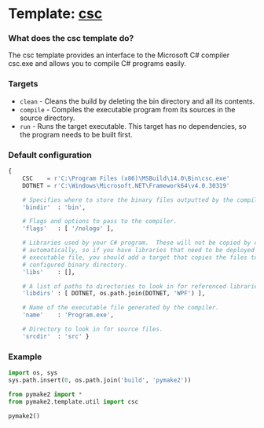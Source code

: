 # Template: [csc](/src/pymake2/template/csharp/csc.py)

### What does the csc template do?

The csc template provides an interface to the Microsoft C# compiler csc.exe and
allows you to compile C# programs easily.

### Targets

* `clean` - Cleans the build by deleting the bin directory and all its contents.
* `compile` - Compiles the executable program from its sources in the source directory.
* `run` - Runs the target executable. This target has no dependencies, so the program needs to be built first.

### Default configuration

```python
{
    CSC    = r'C:\Program Files (x86)\MSBuild\14.0\Bin\csc.exe'
    DOTNET = r'C:\Windows\Microsoft.NET\Framework64\v4.0.30319'

    # Specifies where to store the binary files outputted by the compiler.
    'bindir'  : 'bin',

    # Flags and options to pass to the compiler.
    'flags'   : [ '/nologo' ],

    # Libraries used by your C# program.  These will not be copied by csc
    # automatically, so if you have libraries that need to be deployed with your
    # executable file, you should add a target that copies the files to the
    # configured binary directory.
    'libs'    : [],

    # A list of paths to directories to look in for referenced libraries.
    'libdirs' : [ DOTNET, os.path.join(DOTNET, 'WPF') ],

    # Name of the executable file generated by the compiler.
    'name'    : 'Program.exe',

    # Directory to look in for source files.
    'srcdir'  : 'src' }
```

### Example

```python
import os, sys
sys.path.insert(0, os.path.join('build', 'pymake2'))

from pymake2 import *
from pymake2.template.util import csc

pymake2()
```